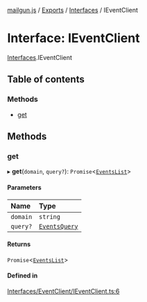 [mailgun.js](../README.md) / [Exports](../modules.md) / [Interfaces](../modules/Interfaces.md) / IEventClient

# Interface: IEventClient

[Interfaces](../modules/Interfaces.md).IEventClient

## Table of contents

### Methods

- [get](Interfaces.IEventClient.md#get)

## Methods

### get

▸ **get**(`domain`, `query?`): `Promise`<[`EventsList`](../modules.md#eventslist)\>

#### Parameters

| Name | Type |
| :------ | :------ |
| `domain` | `string` |
| `query?` | [`EventsQuery`](../modules.md#eventsquery) |

#### Returns

`Promise`<[`EventsList`](../modules.md#eventslist)\>

#### Defined in

[Interfaces/EventClient/IEventClient.ts:6](https://github.com/mailgun/mailgun.js/blob/558a508/lib/Interfaces/EventClient/IEventClient.ts#L6)
